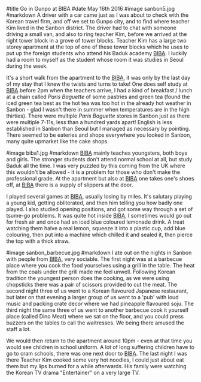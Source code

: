 #title Go in Gunpo at BIBA
#date May 16th 2016
#image sanbon5.jpg
#markdown
A driver with a car came just as I was about to check with the Korean travel firm, and off
we set to Gunpo city, and to find where teacher Kim lived in the Sanbon district. The driver
had to chat with someone driving a small van, and also to ring teacher Kim, before we
arrived at the right tower block in a grove of tower blocks. Teacher Kim has a large two storey
apartment at the top of one of these tower blocks which he uses to put up the foreign students who
attend his Baduk academy [BIBA](http://www.bibabaduk.net/). I luckily had a room to myself as the
student whose room it was studies in Seoul during the week.

It's a short walk from the apartment to the [BIBA](http://www.bibabaduk.net/), it was only by the last day
of my stay that I knew the twists and turns to take! One does self study at [BIBA](http://www.bibabaduk.net/)
before 2pm when the teachers arrive, I had a kind of breakfast / lunch at a chain called
*Paris Baguette* of some pastries and green tea
(found the iced green tea best as the hot tea was too hot in the already hot weather in
Sanbon - glad I wasn't there in summer when temperatures are in the high thirties).
There were multiple *Paris Baguette* stores in Sanbon just as there were multiple 7-11s,
less than a hundred yards apart! English is less established in Sanbon than Seoul but
I managed as necessary by pointing. There seemed to be eateries and shops everywhere
you looked in Sanbon, many quite upmarket like the cake shops.

#image biba1.jpg
#markdown
[BIBA](http://www.bibabaduk.net/) mainly teaches youngsters, both boys and girls. The stronger students don't attend
normal school at all, but study Baduk all the time. I was very puzzled by this coming
from the UK where this wouldn't be allowed - it is a problem for those who don't make
the professional grade. At the apartment but also at [BIBA](http://www.bibabaduk.net/) one takes one's shoes off,
at [BIBA](http://www.bibabaduk.net/) there is a supply of slippers at the door.

I played several games at [BIBA](http://www.bibabaduk.net/), usually losing by miles. It's salutary playing a
young kid, getting obliterated, and then him telling you how badly one played. I also
studied opening positions, and got some way through a set of tsume-go problems. It was
quite hot inside [BIBA](http://www.bibabaduk.net/), I sometimes would go out for fresh air and once had an iced
blue coloured lemonade drink. A treat watching them halve a real lemon, squeeze it
into a plastic cup, add blue colouring, then put into a machine which chilled it
and sealed it, then pierce the top with a thick straw.

#image sanbon_barbecue.jpg
#markdown
I ate out on the nights in Sanbon with people from [BIBA](http://www.bibabaduk.net/), very sociable. The first night
was at a barbecue place where you cook the food yourselves using a grill in the table. The
heat from the coals under the grill made me feel unwell. Following Korean tradition the
youngest person does the cooking, as we were using chopsticks there was a pair of scissors
provided to cut the meat. The second night three of us went to a Korean flavoured Japanese
restaurant, but later on that evening a larger group of us went to a 'pub' with loud music
and packing crate decor where we had pineapple flavoured soju. The third night the same
three of us went to another barbecue cook it yourself place (called Dino Meat) where we
sat on the floor, and you could press buzzers on the tables to call the waitresses.
We being there amused the staff a lot.

We would then return to the apartment around 10pm - even at that time you would see
children in school uniform. A lot of long suffering children have to go to cram schools, there was one
next door to [BIBA](http://www.bibabaduk.net/). The last night I was there Teacher Kim cooked some very hot noodles, I could
just about eat them but my lips burned for a while afterwards. His family were watching the
Korean TV drama "Entertainer" on a very large TV.
